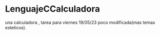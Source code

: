 # LenguajeCCalculadora
una calculadora , tarea para viernes 19/05/23 poco modificada(mas temas esteticos).
